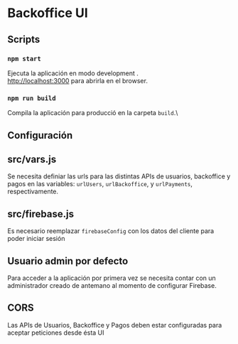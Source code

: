 # Backoffice UI

## Scripts

### `npm start`

Ejecuta la aplicación en modo development .\
[http://localhost:3000](http://localhost:3000) para abrirla en el browser.

### `npm run build`

Compila la aplicación para producció en la carpeta `build`.\

## Configuración

## src/vars.js

Se necesita definiar las urls para las distintas APIs de usuarios, backoffice y pagos en las variables: `urlUsers`, `urlBackoffice`, y `urlPayments`, respectivamente.

## src/firebase.js

Es necesario reemplazar `firebaseConfig` con los datos del cliente para poder iniciar sesión

## Usuario admin por defecto

Para acceder a la aplicación por primera vez se necesita contar con un administrador creado de antemano al momento de configurar Firebase.

## CORS

Las APIs de Usuarios, Backoffice y Pagos deben estar configuradas para aceptar peticiones desde ésta UI
